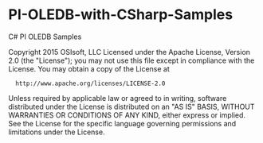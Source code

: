 # PI-OLEDB-with-CSharp-Samples
C# PI OLEDB Samples

Copyright 2015 OSIsoft, LLC
Licensed under the Apache License, Version 2.0 (the "License"); you may not use this file except in
compliance with the License. You may obtain a copy of the License at

      http://www.apache.org/licenses/LICENSE-2.0

Unless required by applicable law or agreed to in writing, software distributed under the License is
distributed on an "AS IS" BASIS, WITHOUT WARRANTIES OR CONDITIONS OF ANY KIND, either express or implied.
See the License for the specific language governing permissions and limitations under the License.

